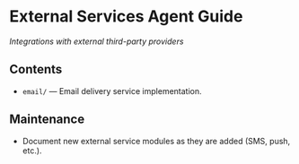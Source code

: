 # External Services Agent Guide
*Integrations with external third-party providers*

## Contents
- `email/` — Email delivery service implementation.

## Maintenance
- Document new external service modules as they are added (SMS, push, etc.).

